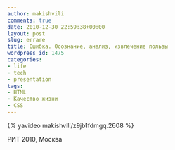 ```yaml
---
author: makishvili
comments: true
date: 2010-12-30 22:59:38+00:00
layout: post
slug: errare
title: Ошибка. Осознание, анализ, извлечение пользы
wordpress_id: 1475
categories:
- life
- tech
- presentation
tags:
- HTML
- Качество жизни
- СSS
---
```


{% yavideo makishvili/z9jb1fdmgq.2608 %}

РИТ 2010, Москва
